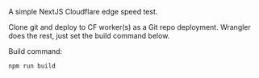 A simple NextJS Cloudflare edge speed test.

Clone git and deploy to CF worker(s) as a Git repo deployment. Wrangler does the rest, just set the build command below.

Build command:
```
npm run build
```
